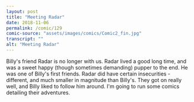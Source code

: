 ```yaml
---
layout: post
title: "Meeting Radar"
date: 2018-11-06
permalink: /comic/129
comic-source: "assets/images/comics/Comic2_fin.jpg"
transcript: ""
alt: "Meeting Radar"
---
```


Billy's friend Radar is no longer with us. Radar lived a good long time, and was a sweet happy (though sometimes demanding) pupper to the end. He was one of Billy's first friends.  Radar did have certain insecurities - different, and much smaller in magnitude than Billy's. They got on really well, and Billy liked to follow him around.  I'm going to run some comics detailing their adventures.
